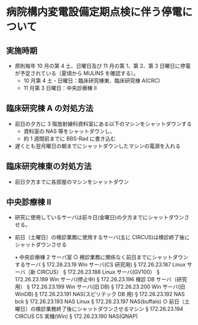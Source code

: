 # 病院構内変電設備定期点検に伴う停電について

## 実施時期

- 原則毎年 10 月の第 4 土、日曜日及び 11 月の第 1、第 2、第 3 日曜日に停電が予定されている（夏頃から MULINS を確認する）。
  - 10 月第 4 土・日曜日：臨床研究棟東、臨床研究棟 A(CRC)
  - 11 月第 3 日曜日：中央診療棟 II

## 臨床研究棟 A の対処方法

- 前日の夕方に 3 階放射線科資料室にある以下のマシンをシャットダウンする
  - 資料室の NAS 等をシャットダウンし、
  - 約 1 週間前までに BBS-Rad に書き込む
- 遅くとも翌月曜日の朝までにシャットダウンしたマシンの電源を入れる

## 臨床研究棟東の対処方法

- 前日夕方までに各部屋のマシンをシャットダウン

## 中央診療棟 II

- 研究に使用しているサーバは前々日(金曜日)の夕方までにシャットダウンさせる。
- 前日（土曜日）の検診業務に使用するサーバ(主に CIRCUS)は検診終了後にシャットダウンさせる

  • 中央診療棟 2 サーバ室
  ○ 検診業務に関係なく前日までにシャットダウンするサーバ
  § 172.26.23.19 Win サーバ(CS 研究用)
  § 172.26.23.187 Linux サーバ（新 CIRCUS）
  § 172.26.23.188 Linux サーバ(GV100）
  § 172.26.23.189 Win サーバ(停止中)
  § 172.26.23.196 検診 DB サーバ（研究用）
  § 172.26.23.199 Win サーバ(旧 DB)
  § 172.26.23.200 Win サーバ(旧 WinDB)
  § 172.26.23.191 NAS(スピリテック DB 用)
  § 172.26.23.192 NAS bck
  § 172.26.23.193 NAS Linux
  § 172.26.23.197 NAS(buffalo)
  ○ 前日（土曜日）の検診業務終了後にシャットダウンさせるマシン
  § 172.26.23.194 CIRCUS CS 実機(Win)
  § 172.26.23.190 NAS(QNAP)
